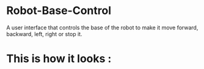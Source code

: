 # Robot-Base-Control
 A user interface that controls the base of the robot to make it move forward, backward, left, right or stop it.
# This is how it looks :
